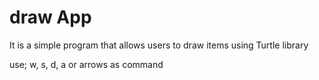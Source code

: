 # draw App 

It is a simple program that allows users to draw items using Turtle library

use; w, s, d, a or arrows as command 
